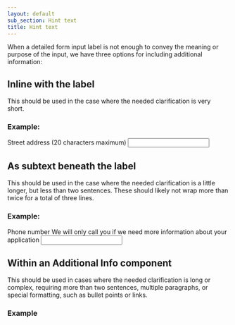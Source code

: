 ```yaml
---
layout: default
sub_section: Hint text
title: Hint text
---
```


When a detailed form input label is not enough to convey the meaning or purpose of the input, we have three options for including additional information:

## Inline with the label 
This should be used in the case where the needed clarification is very short.
### Example:

<form class="usa-form">
  <label class="vads-u-margin-top--0" for="input-type-text">Street address (20 characters maximum)</label>
  <input class="usa-input" id="input-type-text" name="input-type-text" type="text">
</form>

## As subtext beneath the label
This should be used in the case where the needed clarification is a little longer, but less than two sentences. These should likely not wrap more than twice for a total of three lines. 
### Example:

<form class="usa-form">
  <label class="vads-u-margin-top--0" for="input-type-text">
    Phone number 
    <span class="vads-u-color--gray-medium vads-u-display--block">
      We will only call you if we need more information about your application
    </span>
  </label>
  <input class="usa-input" name="input-type-text" type="text">
</form>

## Within an Additional Info component 
This should be used in cases where the needed clarification is long or complex, requiring more than two sentences, multiple paragraphs, or special formatting, such as bullet points or links.
### Example
